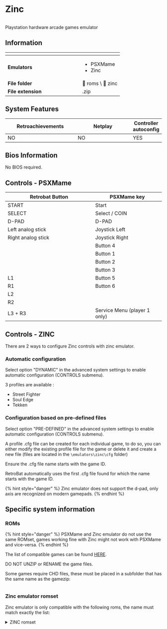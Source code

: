 # Zinc



<div align="left"><figure><img src="https://github.com/fabricecaruso/es-theme-carbon/blob/master/art/logos/zinc.png?raw=true" alt=""><figcaption></figcaption></figure></div>

Playstation hardware arcade games emulator

## Information

<table data-header-hidden><thead><tr><th width="224"></th><th></th></tr></thead><tbody><tr><td><strong>Emulators</strong></td><td><ul><li>PSXMame</li><li>Zinc</li></ul></td></tr><tr><td><strong>File folder</strong></td><td><span data-gb-custom-inline data-tag="emoji" data-code="1f4c2">📂</span> roms \ <span data-gb-custom-inline data-tag="emoji" data-code="1f4c2">📂</span> zinc</td></tr><tr><td><strong>File extension</strong></td><td>.zip</td></tr></tbody></table>

## System Features

<table><thead><tr><th width="256">Retroachievements</th><th width="243">Netplay</th><th>Controller autoconfig</th></tr></thead><tbody><tr><td>NO</td><td>NO</td><td>YES</td></tr></tbody></table>

## Bios Information

No BIOS required.

## Controls - PSXMame

<table><thead><tr><th width="266">Retrobat Button</th><th>PSXMame key</th></tr></thead><tbody><tr><td>START</td><td>Start</td></tr><tr><td>SELECT</td><td>Select / COIN</td></tr><tr><td>D-PAD</td><td>D-PAD</td></tr><tr><td>Left analog stick</td><td>Joystick Left</td></tr><tr><td>Right analog stick</td><td>Joystick Right</td></tr><tr><td><img src="../../../.gitbook/assets/image (48).png" alt=""></td><td>Button 4</td></tr><tr><td><img src="../../../.gitbook/assets/image (30).png" alt=""></td><td>Button 1</td></tr><tr><td><img src="../../../.gitbook/assets/image (16).png" alt=""></td><td>Button 2</td></tr><tr><td><img src="../../../.gitbook/assets/image (50).png" alt=""></td><td>Button 3</td></tr><tr><td>L1</td><td>Button 5</td></tr><tr><td>R1</td><td>Button 6</td></tr><tr><td>L2</td><td></td></tr><tr><td>R2</td><td></td></tr><tr><td>L3 + R3</td><td>Service Menu (player 1 only)</td></tr></tbody></table>

## Controls - ZINC

There are 2 ways to configure Zinc controls with zinc emulator.

### Automatic configuration

Select option "DYNAMIC" in the advanced system settings to enable automatic configuration (CONTROLS submenu).

3 profiles are available :

* Street Fighter
* Soul Edge
* Tekken

### Configuration based on pre-defined files

Select option "PRE-DEFINED" in the advanced system settings to enable automatic configuration (CONTROLS submenu).

A profile .cfg file can be created for each individual game, to do so, you can either modify the existing profile file for the game or delete it and create a new file (files are located in the  `\emulators\zinc\cfg` folder)&#x20;

Ensure the .cfg file name starts with the game ID.

RetroBat automatically uses the first .cfg file found for which the name starts with the game ID.



{% hint style="danger" %}
Zinc emulator does not support the d-pad, only axis are recognized on modern gamepads.
{% endhint %}

## Specific system information

### ROMs

{% hint style="danger" %}
PSXMame and Zinc emulator do not use the same ROMset, games working fine with Zinc might not work with PSXMame and vice-versa.
{% endhint %}

The list of compatible games can be found [HERE](https://emulation.gametechwiki.com/index.php/ZiNc).

DO NOT UNZIP or RENAME the game files.

Some games require CHD files, these must be placed in a subfolder that has the same name as the gamezip:

<div align="left"><figure><img src="https://i.imgur.com/w68hUHc.png" alt=""><figcaption></figcaption></figure></div>

### Zinc emulator romset

Zinc emulator is only compatible with the following roms, the name must match exactly the list:

<details>

<summary>ZINC romset</summary>

·         starglad

·         sfex

·         sfexj

·         sfexa

·         sfexp

·         sfexpu

·         sfexpj

·         sfex

·         sfexj

·         sfexp

·         sfexpj

·         sfexpa

·         plsmaswd

·         stargld

·         rvschola

·         jgakuen

·         rvschool

·         shiryu

·         strider

·         kikaioh

·         techromn

·         ts

·         tsj

·         tgmj

·         sncwgltd

·         beastrzb

·         beastrzr

·         bldyror

·         brvblade

·         psyforcj

·         psyforce

·         psyfrcex

·         mgcldtex

·         raystorj

·         raystorm

·         ftimpcta

·         gdarius

·         gdarius

·         danceyes

·         xevidg

·         starswep

·         myangel

·         tekkenb

·         tekkena

·         tekken

·         tekkena

·         tekkenb

·         tekken

·         souledga

·         souledgb

·         souledge

·         dunkmnia

·         dunkmnic

·         primglex

·         weddingr

·         hyperath

·         pbball

·         susume

·         fgtlayer

·         ehrgeiz

·         tekken

·         mrdrillr

·         aquarush

·         pacapp

·         glpracr

·         shngmtkb

·         cbaj

·         doapp

·         tondemo

·         mfjump

·         hvnsgate

</details>

